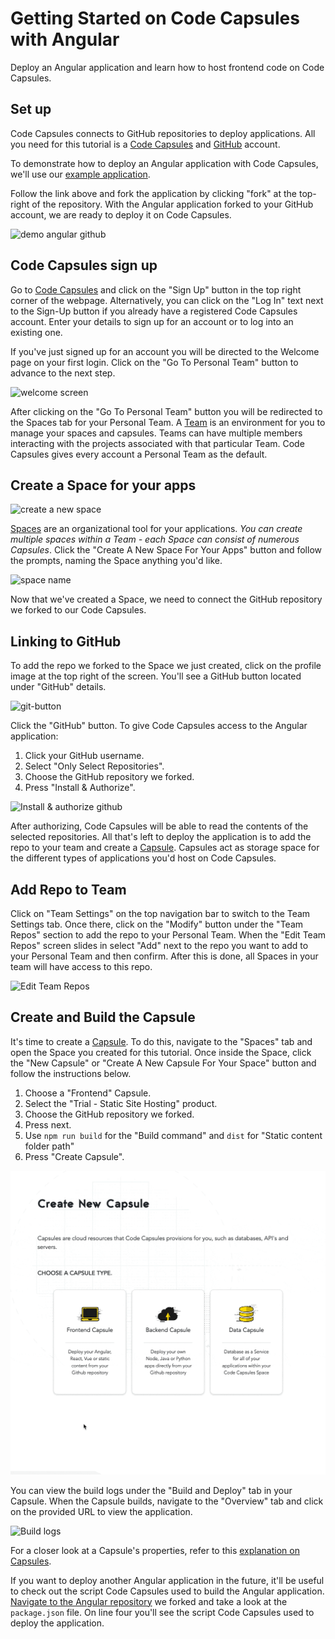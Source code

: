 
# Getting Started on Code Capsules with Angular 

Deploy an Angular application and learn how to host frontend code on Code Capsules. 

## Set up

Code Capsules connects to GitHub repositories to deploy applications. All you need for this tutorial is a [Code Capsules](https://codecapsules.io/) and [GitHub](https://github.com/) account.  

To demonstrate how to deploy an Angular application with Code Capsules, we'll use our [example application](https://github.com/codecapsules-io/demo-angular). 

Follow the link above and fork the application by clicking "fork" at the top-right of the repository. With the Angular application forked to your GitHub account, we are ready to deploy it on Code Capsules.

![demo angular github](images/cc-demo-angular-github.png)

## Code Capsules sign up

Go to [Code Capsules](https://codecapsules.io/) and click on the "Sign Up" button in the top right corner of the webpage. Alternatively, you can click on the "Log In" text next to the Sign-Up button if you already have a registered Code Capsules account. Enter your details to sign up for an account or to log into an existing one. 

If you've just signed up for an account you will be directed to the Welcome page on your first login. Click on the "Go To Personal Team" button to advance to the next step.

![welcome screen](images/welcome-screen.jpg)

After clicking on the "Go To Personal Team" button you will be redirected to the Spaces tab for your Personal Team. A [Team](https://codecapsules.io/docs/faq/what-is-a-team/) is an environment for you to manage your spaces and capsules. Teams can have multiple members interacting with the projects associated with that particular Team. Code Capsules gives every account a Personal Team as the default.

## Create a Space for your apps

![create a new space](images/spaces.png)

[Spaces](https://codecapsules.io/docs/faq/what-is-a-space) are an organizational tool for your applications. _You can create multiple spaces within a Team - each Space can consist of numerous Capsules_. Click the "Create A New Space For Your Apps" button and follow the prompts, naming the Space anything you'd like.

![space name](images/space-name.png)

Now that we've created a Space, we need to connect the GitHub repository we forked to our Code Capsules.

## Linking to GitHub

To add the repo we forked to the Space we just created, click on the profile image at the top right of the screen. You'll see a GitHub button located under "GitHub" details. 

![git-button](images/git-button.png) 

Click the "GitHub" button. To give Code Capsules access to the Angular application:

1. Click your GitHub username.
2. Select "Only Select Repositories".
3. Choose the GitHub repository we forked.
4. Press "Install & Authorize".

![Install & authorize github](images/github-integration.png)

After authorizing, Code Capsules will be able to read the contents of the selected repositories. All that's left to deploy the application is to add the repo to your team and create a [Capsule](https://codecapsules.io/docs/faq/what-is-a-capsule). Capsules act as storage space for the different types of applications you'd host on Code Capsules.

## Add Repo to Team

Click on "Team Settings" on the top navigation bar to switch to the Team Settings tab. Once there, click on the "Modify" button under the "Team Repos" section to add the repo to your Personal Team. When the "Edit Team Repos" screen slides in select "Add" next to the repo you want to add to your Personal Team and then confirm. After this is done, all Spaces in your team will have access to this repo. 

![Edit Team Repos](images/team-repos.gif)

## Create and Build the Capsule

It's time to create a [Capsule](https://codecapsules.io/docs/faq/what-is-a-capsule). To do this, navigate to the "Spaces" tab and open the Space you created for this tutorial. Once inside the Space, click the "New Capsule" or "Create A New Capsule For Your Space" button and follow the instructions below.

1. Choose a "Frontend" Capsule.
2. Select the "Trial - Static Site Hosting" product.
3. Choose the GitHub repository we forked.
4. Press next.
5. Use `npm run build` for the "Build command" and `dist` for "Static content folder path"
6. Press "Create Capsule".

![Create Front-end Capsule](images/creating-frontend-capsule.gif)

You can view the build logs under the "Build and Deploy" tab in your Capsule. When the Capsule builds, navigate to the "Overview" tab and click on the provided URL to view the application. 

![Build logs](images/frontend-capsule-build-logs.png)

For a closer look at a Capsule's properties, refer to this [explanation on Capsules](https://codecapsules.io/docs/faq/what-is-a-capsule/).

If you want to deploy another Angular application in the future, it'll be useful to check out the script Code Capsules used to build the Angular application. [Navigate to the Angular repository](https://github.com/codecapsules-io/demo-angular/) we forked and take a look at the `package.json` file. On line four you'll see the script Code Capsules used to deploy the application. 
